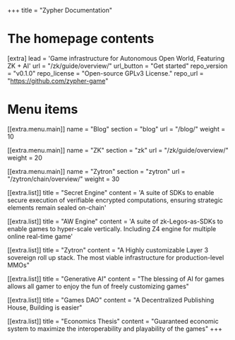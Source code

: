 +++
title = "Zypher Documentation"


# The homepage contents
[extra]
lead = 'Game infrastructure for Autonomous Open World, Featuring ZK + AI'
url = "/zk/guide/overview/"
url_button = "Get started"
repo_version = "v0.1.0"
repo_license = "Open-source GPLv3 License."
repo_url = "https://github.com/zypher-game"

# Menu items
[[extra.menu.main]]
name = "Blog"
section = "blog"
url = "/blog/"
weight = 10

[[extra.menu.main]]
name = "ZK"
section = "zk"
url = "/zk/guide/overview/"
weight = 20

[[extra.menu.main]]
name = "Zytron"
section = "zytron"
url = "/zytron/chain/overview/"
weight = 30

[[extra.list]]
title = "Secret Engine"
content = 'A suite of SDKs to enable secure execution of verifiable encrypted computations, ensuring strategic elements remain sealed on-chain'

[[extra.list]]
title = "AW Engine"
content = 'A suite of zk-Legos-as-SDKs to enable games to hyper-scale vertically. Including Z4 engine for multiple online real-time game'

[[extra.list]]
title = "Zytron"
content = "A Highly customizable Layer 3 sovereign roll up stack. The most viable infrastructure for production-level MMOs"

[[extra.list]]
title = "Generative AI"
content = "The blessing of AI for games allows all gamer to enjoy the fun of freely customizing games"

[[extra.list]]
title = "Games DAO"
content = "A Decentralized Publishing House, Building is easier"

[[extra.list]]
title = "Economics Thesis"
content = "Guaranteed economic system to maximize the interoperability and playability of the games"
+++
